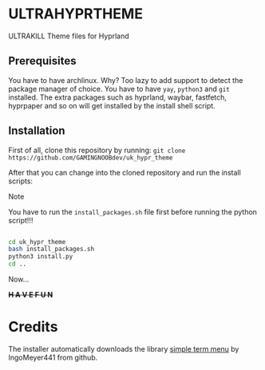 # ULTRAHYPRTHEME
ULTRAKILL Theme files for Hyprland

## Prerequisites
You have to have archlinux. Why? Too lazy to add support to detect the package manager of choice.
You have to have `yay`, `python3` and `git` installed.
The extra packages such as hyprland, waybar, fastfetch, hyprpaper and so on will get installed by the install shell script.

## Installation
First of all, clone this repository by running:
`git clone https://github.com/GAMINGNOOBdev/uk_hypr_theme`

After that you can change into the cloned repository and run the install scripts:
> [!NOTE]
> You have to run the `install_packages.sh` file first before running the python script!!!
```bash

cd uk_hypr_theme
bash install_packages.sh
python3 install.py
cd ..

```

Now...

<s><b> H A V E   F U N </b></s>

# Credits

The installer automatically downloads the library [simple term menu](https://github.com/IngoMeyer441/simple-term-menu) by IngoMeyer441 from github.

